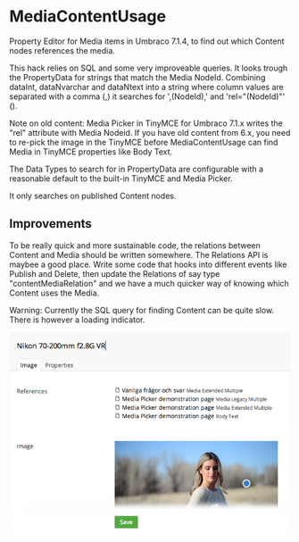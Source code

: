 MediaContentUsage
=================

Property Editor for Media items in Umbraco 7.1.4, to find out which Content nodes references the media.

This hack relies on SQL and some very improveable queries. It looks trough the PropertyData for strings that match the Media NodeId. Combining dataInt, dataNvarchar and dataNtext into a string where column values are separated with a comma (,) it searches for ',(NodeId),' and 'rel="(NodeId)"' ().

Note on old content: Media Picker in TinyMCE for Umbraco 7.1.x writes the "rel" attribute with Media Nodeid. If you have old content from 6.x, you need to re-pick the image in the TinyMCE before MediaContentUsage can find Media in TinyMCE properties like Body Text.

The Data Types to search for in PropertyData are configurable with a reasonable default to the built-in TinyMCE and Media Picker.

It only searches on published Content nodes.


Improvements
------------
To be really quick and more sustainable code, the relations between Content and Media should be written somewhere. The Relations API is maybee a good place. Write some code that hooks into different events like Publish and Delete, then update the Relations of say type "contentMediaRelation" and we have a much quicker way of knowing which Content uses the Media.

Warning: Currently the SQL query for finding Content can be quite slow. There is however a loading indicator.

![alt text](https://raw.githubusercontent.com/rolfis/MediaContentUsage/master/MediaContentUsage.png)

